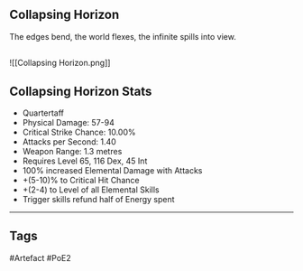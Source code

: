 ## Collapsing Horizon
The edges bend, the world flexes, the infinite spills into view.
##
![[Collapsing Horizon.png]]
## Collapsing Horizon Stats
- Quartertaff
- Physical Damage: 57-94
- Critical Strike Chance: 10.00%
- Attacks per Second: 1.40
- Weapon Range: 1.3 metres
- Requires Level 65, 116 Dex, 45 Int
- 100% increased Elemental Damage with Attacks
- +(5-10)% to Critical Hit Chance
- +(2-4) to Level of all Elemental Skills
- Trigger skills refund half of Energy spent


---
## Tags
#Artefact
#PoE2
